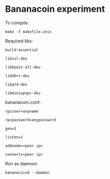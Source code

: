 Bananacoin experiment
=====================


To compile:

	make -f makefile.unix 



Required libs:

	build-essential

	libssl-dev

	libboost-all-dev

	libdb++-dev

	libqt4-dev

	libminiupnpc-dev




bananacoin.conf:

	rpcuser=anyname

 	rpcpassword=anypassword

	gen=1

	listen=1

	addnode=<peer ip>

	connect=<peer ip>


Run as daemon:

	bananacoind --daemon
  


